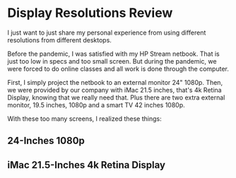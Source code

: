# Display Resolutions Review
I just want to just share my personal 
experience from using different resolutions 
from different desktops. 

Before the pandemic, I was satisfied with
my HP Stream netbook. That is just
too low in specs and too small screen. 
But during the pandemic,
we were forced to do online classes
and all work is done through the computer.

First, I simply project the netbook
to an external monitor 24" 1080p. Then, 
we were provided by our company
with iMac 21.5 inches, 
that's 4k Retina Display, 
knowing that we really need that.
Plus there are two extra external 
monitor, 19.5 inches, 1080p and
a smart TV 42 inches 1080p.

With these too many screens, I realized
these things:

## 24-Inches 1080p

## iMac 21.5-Inches 4k Retina Display
